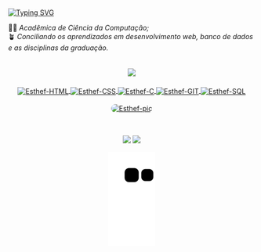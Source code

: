 
<br />

[![Typing SVG](https://readme-typing-svg.herokuapp.com?font=Inconsolata&size=30&&color=ADDFFF88&lines=Ol%C3%A1%2C+eu+sou+a+Esth%C3%A9fani!+;Hello%2C+I'm+Esth%C3%A9fani!+)](https://git.io/typing-svg)
<!--Para centralizar: &center=true&vCenter=true&width=1000&-->
<div>
👩‍💻 <i>Acadêmica de Ciência da Computação; </i></div>
🪴 <i>Conciliando os aprendizados em desenvolvimento web, banco de dados e as disciplinas da graduação.</i>
<br />
<br />
<br />

<div align="center">
  <a href="https://github.com/Esthefani-Possamai">
  <img height="180em" src="https://github-readme-stats.vercel.app/api?username=Esthefani-Possamai&show_icons=true&theme=nord&include_all_commits=true&count_private=true"/>
  
<div style="display: inline_block"><br>
  <img align="center" alt="Esthef-HTML" height="50" width="50" src="https://cdn.jsdelivr.net/gh/devicons/devicon/icons/html5/html5-plain-wordmark.svg">
  <img align="center" alt="Esthef-CSS" height="50" width="50" src="https://cdn.jsdelivr.net/gh/devicons/devicon/icons/css3/css3-plain-wordmark.svg">
  <img align="center" alt="Esthef-C" height="45" width="45" src="https://cdn.jsdelivr.net/gh/devicons/devicon/icons/c/c-plain.svg">
  <img align="center" alt="Esthef-GIT" height="70" width="70" src="https://cdn.jsdelivr.net/gh/devicons/devicon/icons/git/git-plain-wordmark.svg">
  <img align="center" alt="Esthef-SQL" height="80" width="80" src="https://cdn.jsdelivr.net/gh/devicons/devicon/icons/mysql/mysql-plain-wordmark.svg">
  </div>
  <br />
<div>
  <img align="center" alt="Esthef-pic" height="200" style="border-radius:50px;" src="https://cdn.discordapp.com/attachments/762488898597158925/994713965206720622/3642ce40aab3f6914126656bca1db77d5534ce41v2_hq-removebg-preview.png">
</div>
  
  ##
 
<div> 
   <br />
  <a href = "mailto: esthefani_possamai@hotmail.com" target="_blank"><img src="https://img.shields.io/badge/-Gmail-%23333?style=for-the-badge&logo=gmail&logoColor=white" target="_blank"></a>
  <a href="https://www.linkedin.com/in/esth%C3%A9fani-possamai-41b4981a3?lipi=urn%3Ali%3Apage%3Ad_flagship3_profile_view_base_contact_details%3BIDL8KCwgTcuUaogq7jl9sw%3D%3D" target="_blank"><img src="https://img.shields.io/badge/-LinkedIn-%230077B5?style=for-the-badge&logo=linkedin&logoColor=white" target="_blank"></a>
  
  ![Snake animation](https://github.com/Esthefani-Possamai/Esthefani-Possamai/blob/output/github-contribution-grid-snake.svg)
  
</div>
